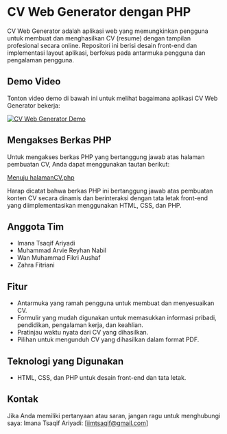 # CV Web Generator dengan PHP

CV Web Generator adalah aplikasi web yang memungkinkan pengguna untuk membuat dan menghasilkan CV (resume) dengan tampilan profesional secara online. Repositori ini berisi desain front-end dan implementasi layout aplikasi, berfokus pada antarmuka pengguna dan pengalaman pengguna.

## Demo Video

Tonton video demo di bawah ini untuk melihat bagaimana aplikasi CV Web Generator bekerja:

[![CV Web Generator Demo](https://github.com/imanatsaqif/Tugas_CV_basisdata_PHP/blob/main/ss%20cv%20basdat.jpg)](https://drive.google.com/file/d/1MG7bBRY7y0bGS-0Da3GoqIPcnxerTZun/view?usp=sharing)

## Mengakses Berkas PHP

Untuk mengakses berkas PHP yang bertanggung jawab atas halaman pembuatan CV, Anda dapat menggunakan tautan berikut:

[Menuju halamanCV.php](https://github.com/imanatsaqif/Tugas_CV_basisdata_PHP/blob/main/halamanCV.php)

Harap dicatat bahwa berkas PHP ini bertanggung jawab atas pembuatan konten CV secara dinamis dan berinteraksi dengan tata letak front-end yang diimplementasikan menggunakan HTML, CSS, dan PHP.

## Anggota Tim

- Imana Tsaqif Ariyadi
- Muhammad Arvie Reyhan Nabil
- Wan Muhammad Fikri Aushaf
- Zahra Fitriani

## Fitur

- Antarmuka yang ramah pengguna untuk membuat dan menyesuaikan CV.
- Formulir yang mudah digunakan untuk memasukkan informasi pribadi, pendidikan, pengalaman kerja, dan keahlian.
- Pratinjau waktu nyata dari CV yang dihasilkan.
- Pilihan untuk mengunduh CV yang dihasilkan dalam format PDF.

## Teknologi yang Digunakan

- HTML, CSS, dan PHP untuk desain front-end dan tata letak.

## Kontak

Jika Anda memiliki pertanyaan atau saran, jangan ragu untuk menghubungi saya:
Imana Tsaqif Ariyadi: [iimtsaqif@gmail.com]
